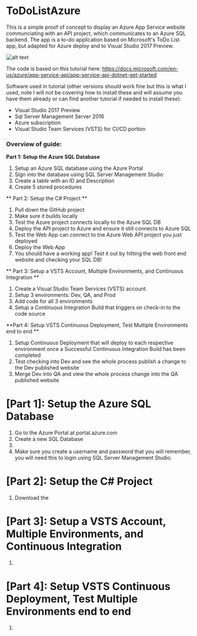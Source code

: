 # ToDoListAzure
This is a simple proof of concept to display an Azure App Service website communciating with an API project, which communicates to an Azure SQL backend.  The app is a to-do application based on Microsoft's ToDo List app, but adapted for Azure deploy and to Visual Studio 2017 Preview.

![alt text](https://docs.microsoft.com/en-us/azure/app-service-api/media/app-service-api-dotnet-get-started/todospa.png)

The code is based on this tutorial here: https://docs.microsoft.com/en-us/azure/app-service-api/app-service-api-dotnet-get-started

Software used in tutorial (other versions should work fine but this is what I used, note I will not be covering how to install these and will assume you have them already or can find another tutorial if needed to install these):
* Visual Studio 2017 Preview
* Sql Server Management Server 2016
* Azure subscription
* Visual Studio Team Services (VSTS) for CI/CD portion

### Overview of guide:
**Part 1: Setup the Azure SQL Database**
1. Setup an Azure SQL database using the Azure Portal
2. Sign into the database using SQL Server Management Studio
3. Create a table with an ID and Description
4. Create 5 stored procedures

** Part 2: Setup the C# Project **
1. Pull down the GitHub project
2. Make sure it builds locally
3. Test the Azure project connects locally to the Azure SQL DB 
4. Deploy the API project to Azure and ensure it still connects to Azure SQL
5. Test the Web App can connect to tne Azure Web API project you just deployed 
6. Deploy the Web App
7. You should have a working app! Test it out by hitting the web front end website and checking your SQL DB!

** Part 3: Setup a VSTS Account, Multiple Environments, and Continuous Integration **
1. Create a Visual Studio Team Services (VSTS) account. 
2. Setup 3 environments: Dev, QA, and Prod
3. Add code for all 3 environments
4. Setup a Continuous Integration Build that triggers on check-in to the code source

**Part 4: Setup VSTS Continuous Deployment, Test Multiple Environments end to end **
1. Setup Continuous Deployment that will deploy to each respective environment once a Successful Continuous Integration Build has been completed
2. Test checking into Dev and see the whole process publish a change to the Dev published website
3. Merge Dev into QA and view the whole process change into the QA published website

# [Part 1]: Setup the Azure SQL Database
1. Go to the Azure Portal at portal.azure.com
2. Create a new SQL Database
3. 
4. Make sure you create a username and password that you will remember, you will need this to login using SQL Server Management Studio. 

# [Part 2]: Setup the C# Project
1. Download the 

# [Part 3]: Setup a VSTS Account, Multiple Environments, and Continuous Integration
1. 

# [Part 4]: Setup VSTS Continuous Deployment, Test Multiple Environments end to end
1. 
